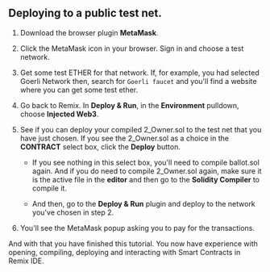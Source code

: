 ## Deploying to a public test net.

1. Download the browser plugin **MetaMask**. 

2. Click the MetaMask icon in your browser. Sign in and choose a test network. 

3. Get some test ETHER for that network. If, for example, you had selected Goerli Network then, search for `Goerli faucet` and you'll find a website where you can get some test ether. 

2. Go back to Remix. In  **Deploy & Run**, in the **Environment** pulldown, choose **Injected Web3**.

3. See if you can deploy your compiled 2_Owner.sol to the test net that you have just chosen. If you see the 2_Owner.sol as a choice in the **CONTRACT** select box, click the **Deploy** button.  
    - If you see nothing in this select box, you'll need to compile ballot.sol again.  And if you do need to compile 2_Owner.sol again,  make sure it is the active file in the **editor** and then go to the **Solidity Compiler** to compile it.  

    - And then, go to the **Deploy & Run** plugin and deploy to the network you've chosen in step 2.

5. You'll see the MetaMask popup asking you to pay for the transactions.

And with that you have finished this tutorial.  You now have experience with opening, compiling, deploying and interacting with Smart Contracts in Remix IDE.
